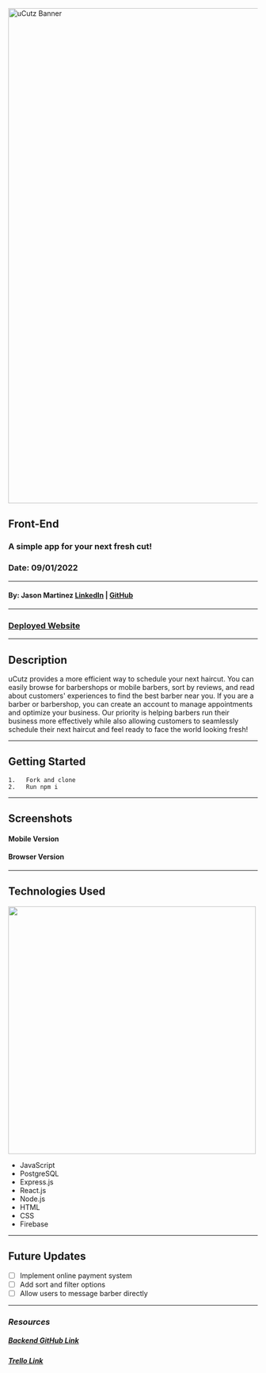 <img style="center" src="https://www.signsworldwide.com/images/thumbnails/1007/387/detailed/4/Barber-Shop-Stripes-banner.jpg" alt="uCutz Banner"  width="1000">

## Front-End

### A simple app for your next fresh cut!

### Date: 09/01/2022

---

#### By: Jason Martinez <a href="https://www.linkedin.com/in/martinez-jason/" target="_blank" rel="noreferrer">LinkedIn</a> | <a href="https://github.com/jasonmar08" target="_blank" rel="noreferrer">GitHub</a>

---

### <a href="" target="_blank" alt="Deployed Website" rel="noreferrer">Deployed Website</a>

---

## Description

uCutz provides a more efficient way to schedule your next haircut. You can easily browse for barbershops or mobile barbers, sort by reviews, and read about customers' experiences to find the best barber near you. If you are a barber or barbershop, you can create an account to manage appointments and optimize your business. Our priority is helping barbers run their business more effectively while also allowing customers to seamlessly schedule their next haircut and feel ready to face the world looking fresh!

---

## Getting Started

    1.   Fork and clone
    2.   Run npm i

---

## Screenshots

#### Mobile Version


#### Browser Version


---

## Technologies Used

<img style="center" src="https://i.postimg.cc/9fsrDs1d/PERN.png"  width="500">

- JavaScript
- PostgreSQL
- Express.js
- React.js
- Node.js
- HTML
- CSS
- Firebase

---

## Future Updates

- [ ] Implement online payment system 
- [ ] Add sort and filter options
- [ ] Allow users to message barber directly

---

### **_Resources_**

##### [Backend GitHub Link](https://github.com/jasonmar08/uCutz_Back_End)

##### [Trello Link](https://trello.com/invite/b/CEbsyhcc/b827462dedffdd5d0e34d487a8183d73/ucutz-full-stack-pern)
